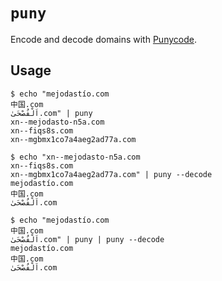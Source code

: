 # `puny`

Encode and decode domains with [Punycode](https://en.wikipedia.org/wiki/Punycode).

## Usage

```
$ echo "mejodastío.com
中国.com
اَلْفُصْحَىٰ.com" | puny
xn--mejodasto-n5a.com
xn--fiqs8s.com
xn--mgbmx1co7a4aeg2ad77a.com

$ echo "xn--mejodasto-n5a.com
xn--fiqs8s.com
xn--mgbmx1co7a4aeg2ad77a.com" | puny --decode
mejodastío.com
中国.com
اَلْفُصْحَىٰ.com

$ echo "mejodastío.com
中国.com
اَلْفُصْحَىٰ.com" | puny | puny --decode
mejodastío.com
中国.com
اَلْفُصْحَىٰ.com
```
